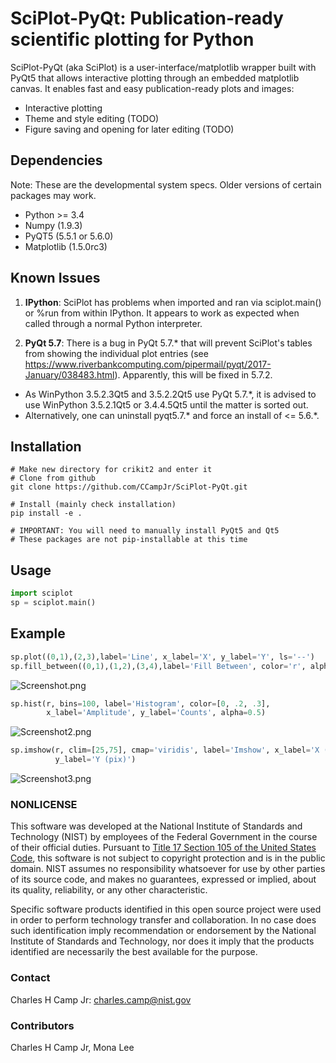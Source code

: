 # SciPlot-PyQt: Publication-ready scientific plotting for Python #

SciPlot-PyQt (aka SciPlot) is a user-interface/matplotlib wrapper built with
PyQt5 that allows interactive plotting through an embedded matplotlib canvas.
It enables fast and easy publication-ready plots and images:
* Interactive plotting
* Theme and style editing (TODO)
* Figure saving and opening for later editing (TODO)

## Dependencies ##

Note: These are the developmental system specs. Older versions of certain
packages may work.

* Python >= 3.4
* Numpy (1.9.3)
* PyQT5 (5.5.1 or 5.6.0)
* Matplotlib (1.5.0rc3)

## Known Issues ##
1. **IPython**: SciPlot has problems when imported and ran via sciplot.main() or %run from within 
IPython. It appears to work as expected when called through a normal Python interpreter.

2. **PyQt 5.7**: There is a bug in PyQt 5.7.* that will prevent SciPlot's tables from showing the 
individual plot entries (see https://www.riverbankcomputing.com/pipermail/pyqt/2017-January/038483.html). 
Apparently, this will be fixed in 5.7.2.
  * As WinPython 3.5.2.3Qt5 and 3.5.2.2Qt5 use PyQt 5.7.*, it is advised to use WinPython 3.5.2.1Qt5 or 
  3.4.4.5Qt5 until the matter is sorted out.
  * Alternatively, one can uninstall pyqt5.7.* and force an install of <= 5.6.*.

## Installation ##
```
# Make new directory for crikit2 and enter it
# Clone from github
git clone https://github.com/CCampJr/SciPlot-PyQt.git

# Install (mainly check installation)
pip install -e .

# IMPORTANT: You will need to manually install PyQt5 and Qt5
# These packages are not pip-installable at this time
```

## Usage ##
```Python
import sciplot
sp = sciplot.main()
```

## Example ##
```Python
sp.plot((0,1),(2,3),label='Line', x_label='X', y_label='Y', ls='--')
sp.fill_between((0,1),(1,2),(3,4),label='Fill Between', color='r', alpha=0.25)
```
![Screenshot.png](./Screenshot.png)

```Python
sp.hist(r, bins=100, label='Histogram', color=[0, .2, .3],
        x_label='Amplitude', y_label='Counts', alpha=0.5)
```
![Screenshot2.png](./Screenshot2.png)

```Python
sp.imshow(r, clim=[25,75], cmap='viridis', label='Imshow', x_label='X (pix)', 
          y_label='Y (pix)')
```
![Screenshot3.png](./Screenshot3.png)

### NONLICENSE ###
This software was developed at the National Institute of Standards and Technology (NIST) by
employees of the Federal Government in the course of their official duties. Pursuant to
[Title 17 Section 105 of the United States Code](http://www.copyright.gov/title17/92chap1.html#105),
this software is not subject to copyright protection and is in the public domain.
NIST assumes no responsibility whatsoever for use by other parties of its source code,
and makes no guarantees, expressed or implied, about its quality, reliability, or any other characteristic.

Specific software products identified in this open source project were used in order
to perform technology transfer and collaboration. In no case does such identification imply
recommendation or endorsement by the National Institute of Standards and Technology, nor
does it imply that the products identified are necessarily the best available for the
purpose.

### Contact ###
Charles H Camp Jr: [charles.camp@nist.gov](mailto:charles.camp@nist.gov)

### Contributors ###
Charles H Camp Jr, Mona Lee

